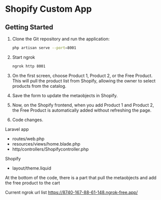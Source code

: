 # Shopify Custom App

## Getting Started

1. Clone the Git repository and run the application:
   ```bash
   php artisan serve --port=8001

2. Start ngrok
   ```bash
   ngrok http 8001

3. On the first screen, choose Product 1, Product 2, or the Free Product. This will pull the product list from Shopify, allowing the owner to select products from the catalog.

4. Save the form to update the metaobjects in Shopify.

5. Now, on the Shopify frontend, when you add Product 1 and Product 2, the Free Product is automatically added without refreshing the page.

6. Code changes.

Laravel app

- routes/web.php
- resources/views/home.blade.php
- http/controllers/Shopifycontroller.php


Shopify

- layout/theme.liquid


At the bottom of the code, there is a part that pull the metaobjects and add the free product to the cart



Current ngrok url list
https://8740-167-88-61-148.ngrok-free.app/
